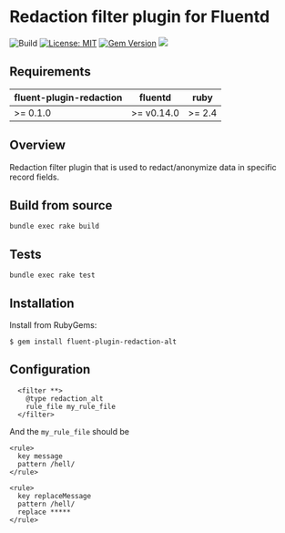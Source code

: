 # Redaction filter plugin for Fluentd

![Build](https://github.com/oleewere/fluent-plugin-redaction/actions/workflows/build.yml/badge.svg)
[![License: MIT](https://img.shields.io/badge/License-MIT-yellow.svg)](https://opensource.org/licenses/MIT)
[![Gem Version](https://badge.fury.io/rb/fluent-plugin-redaction.svg)](http://badge.fury.io/rb/fluent-plugin-redaction)
![](https://ruby-gem-downloads-badge.herokuapp.com/fluent-plugin-redaction?type=total&metric=true)

## Requirements

| fluent-plugin-redaction | fluentd | ruby |
|------------------------|---------|------|
| >= 0.1.0 | >= v0.14.0 | >= 2.4 |

## Overview

Redaction filter plugin that is used to redact/anonymize data in specific record fields.

## Build from source

```
bundle exec rake build
```

## Tests

```
bundle exec rake test
```

## Installation

Install from RubyGems:
```
$ gem install fluent-plugin-redaction-alt
```

## Configuration

```
  <filter **>
    @type redaction_alt
    rule_file my_rule_file
  </filter>
```

And the `my_rule_file` should be

```
<rule>
  key message
  pattern /hell/
</rule>

<rule>
  key replaceMessage
  pattern /hell/
  replace *****
</rule>
```

